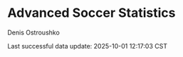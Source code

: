 # Advanced Soccer Statistics
Denis Ostroushko

<!-- gfm -->

Last successful data update: 2025-10-01 12:17:03 CST

